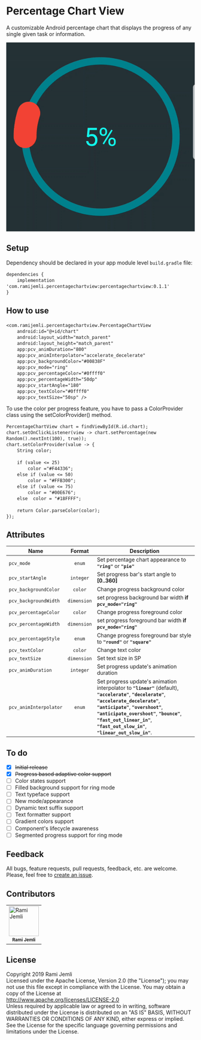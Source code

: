 # Percentage Chart View
A customizable Android percentage chart that displays the progress of any single given task or information.    
  
<img src="art/showcase_01.gif"/>

## Setup
Dependency should be declared in your app module level  `build.gradle` file:  
  
```  
dependencies {    
    implementation 'com.ramijemli.percentagechartview:percentagechartview:0.1.1' 
}  
```  

## How to use

```  
<com.ramijemli.percentagechartview.PercentageChartView  
    android:id="@+id/chart"  
    android:layout_width="match_parent"  
    android:layout_height="match_parent"  
    app:pcv_animDuration="800"  
    app:pcv_animInterpolator="accelerate_decelerate"  
    app:pcv_backgroundColor="#00838F"  
    app:pcv_mode="ring"  
    app:pcv_percentageColor="#0ffff0"  
    app:pcv_percentageWidth="50dp"  
    app:pcv_startAngle="180"  
    app:pcv_textColor="#0ffff0"  
    app:pcv_textSize="50sp" />  
  ```  

To use the color per progress feature, you have to pass a ColorProvider class using the setColorProvider() method.

``` 
PercentageChartView chart = findViewById(R.id.chart);  
chart.setOnClickListener(view -> chart.setPercentage(new Random().nextInt(100), true));  
chart.setColorProvider(value -> {  
    String color;  

    if (value <= 25)  
        color ="#F44336";  
    else if (value <= 50)  
        color = "#FFB300";  
    else if (value <= 75)  
        color = "#00E676";  
    else  color = "#18FFFF";  
   
    return Color.parseColor(color);  
});
``` 

## Attributes
|Name|Format|Description| 
|---|:---:|---| 
| `pcv_mode` | `enum` | Set percentage chart appearance to **`"ring"`** or **`"pie"`** | `pcv_orientation` | `enum` | Set progress bar's direction to **`"clockwise"`** or **`"counter_clockwise"`** 
| `pcv_startAngle` | `integer` | Set progress bar's start angle to **[0..360]** 
| `pcv_backgroundColor` | `color` | Change progress background color    
| `pcv_backgroundWidth` | `dimension` | set progress background bar width **if `pcv_mode="ring"`** 
| `pcv_percentageColor` | `color` | Change progress foreground color    
| `pcv_percentageWidth` | `dimension` | set progress foreground bar width **if `pcv_mode="ring"`** 
| `pcv_percentageStyle` | `enum` | Change progress foreground bar style to **`"round"`** or **`"square"`** 
| `pcv_textColor` | `color` | Change text color    
| `pcv_textSize` | `dimension` | Set text size in SP    
| `pcv_animDuration` | `integer` | Set progress update's animation duration    
| `pcv_animInterpolator` | `enum` | Set progress update's animation interpolator to **`"linear"`** (default), **`"accelerate"`**, **`"decelerate"`**, **`"accelerate_decelerate"`**, **`"anticipate"`**, **`"overshoot"`**, **`"anticipate_overshoot"`**, **`"bounce"`**, **`"fast_out_linear_in"`**, **`"fast_out_slow_in"`**, **`"linear_out_slow_in"`**.    

## To do
- [x] ~~Initial release~~  
- [x] ~~Progress based adaptive color support~~ 
- [ ] Color states support  
- [ ] Filled background support for ring mode  
- [ ] Text typeface support  
- [ ] New mode/appearance  
- [ ] Dynamic text suffix support  
- [ ] Text formatter support  
- [ ] Gradient colors support  
- [ ] Component's lifecycle awareness  
- [ ] Segmented progress support for ring mode  

## Feedback    
All bugs, feature requests, pull requests, feedback, etc. are welcome. Please, feel free to [create an issue](https://github.com/RamiJ3mli/PercentageChartView/issues).  

## Contributors    
<table>    
<tr>    
<td>    
<a href="https://github.com/RamiJ3mli"><img src="https://avatars2.githubusercontent.com/u/22471667?s=460&v=4" title="Rami Jemli" width="80" height="80"></a><br /><sub><center><b>Rami Jemli</b></center></sub>    
</td>    
</tr>    
</table>    

## License    

 Copyright 2019 Rami Jemli<br/>
 Licensed under the Apache License, Version 2.0 (the "License"); you may not use this file except in compliance with the License. You may obtain a copy of the License at    
 http://www.apache.org/licenses/LICENSE-2.0<br/>
 Unless required by applicable law or agreed to in writing, software distributed under the License is distributed on an "AS IS" BASIS, WITHOUT WARRANTIES OR CONDITIONS OF ANY KIND, either express or implied. See the License for the specific language governing permissions and limitations under the License.<br/>
